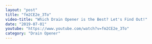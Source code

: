 ```yaml
---
layout: "post"
title: "fm2CE2e_3To"
video-title: "Which Drain Opener is the Best? Let's Find Out!"
date: "2019-07-01"
youtube: "https://www.youtube.com/watch?v=fm2CE2e_3To"
category: "Drain Opener"
---
```

<div class="space-y-1"></div>